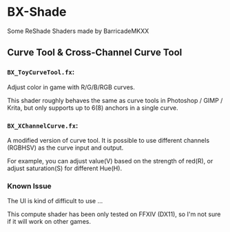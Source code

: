 # BX-Shade
Some ReShade Shaders made by BarricadeMKXX

## Curve Tool & Cross-Channel Curve Tool
### `BX_ToyCurveTool.fx`:

Adjust color in game with R/G/B/RGB curves.

This shader roughly behaves the same as curve tools in Photoshop / GIMP / Krita, but only supports up to 6(8) anchors in a single curve.

### `BX_XChannelCurve.fx`:

A modified version of curve tool. 
It is possible to use different channels (RGBHSV) as the curve input and output.

For example, you can adjust value(V) based on the strength of red(R), or adjust saturation(S) for different Hue(H).

### Known Issue
The UI is kind of difficult to use ...

This compute shader has been only tested on FFXIV (DX11), so I'm not sure if it will work on other games.
